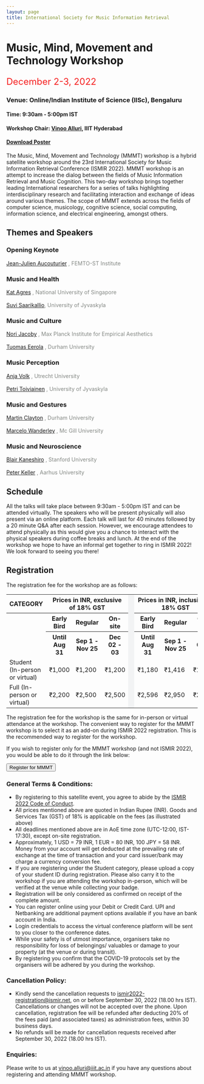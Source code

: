 ```yaml
---
layout: page
title: International Society for Music Information Retrieval
---
```

# Music, Mind, Movement and Technology Workshop
<p style="color:#F52121;font-size:24px;font-weight=lighter;" >December 2-3, 2022</p>

### Venue: Online/Indian Institute of Science (IISc), Bengaluru
#### Time: 9:30am - 5:00pm IST 
#### Workshop Chair: [Vinoo Alluri](https://www.iiit.ac.in/people/faculty/vinoo-alluri/), IIIT Hyderabad

#### [**Download Poster**](../assets/MMMT_poster.pdf)

The Music, Mind, Movement and Technology (MMMT) workshop is a hybrid satellite workshop around the 23rd International Society for Music Information Retrieval Conference (ISMIR 2022). MMMT workshop is an attempt to increase the dialog between the fields of Music Information Retrieval and Music Cognition. This two-day workshop brings together leading International researchers for a series of talks highlighting interdisciplinary research and facilitating interaction and exchange of ideas around various themes. The scope of MMMT extends across the fields of computer science, musicology, cognitive science, social computing, information science, and electrical engineering, amongst others.

## Themes and Speakers

### Opening Keynote
<a href = "https://github.com/jjau" target="_blank"> Jean-Julien Aucouturier</a> <span style="color:#848884">, FEMTO-ST Institute </span>

### Music and Health
<a href = "http://www.katagres.com/" target="_blank"> Kat Agres</a> <span style="color:#848884">, National University of Singapore</span><br><br>
<a href = "https://scholar.google.com/citations?user=KapV5VIAAAAJ&hl=en" target = "_blank">Suvi Saarikallio</a><span style="color:#848884">, University of Jyvaskyla</span>

### Music and Culture
<a href = "https://www.norijacoby.com/" target="_blank"> Nori Jacoby</a> <span style="color:#848884">, Max Planck Institute for Empirical Aesthetics</span><br><br>
<a href = "https://tuomaseerola.github.io/" target = "_blank">Tuomas Eerola</a> <span style="color:#848884">, Durham University</span>

### Music Perception
<a href = "https://webspace.science.uu.nl/~fleis102/" target="_blank"> Anja Volk</a> <span style="color:#848884">, Utrecht University</span><br><br>
<a href = "https://scholar.google.fi/citations?user=L0c3kWEAAAAJ&hl=th/" target = "_blank">Petri Toiviainen</a> <span style="color:#848884">, University of Jyvaskyla</span>

### Music and Gestures 
<a href = "https://scholar.google.com/citations?hl=en&user=3Z6wUYIAAAAJ" target="_blank"> Martin Clayton</a> <span style="color:#848884">, Durham University</span><br><br>
<a href = "https://scholar.google.com/citations?user=ati0WrYAAAAJ&hl=en" target = "_blank">Marcelo Wanderley</a> <span style="color:#848884">, Mc Gill University</span>

### Music and Neuroscience
<a href = "https://ccrma.stanford.edu/~blairbo" target="_blank"> Blair Kaneshiro</a> <span style="color:#848884">, Stanford University</span><br><br>
<a href = "https://scholar.google.com/citations?user=6AOv3DIAAAAJ&hl=en" target = "_blank">Peter Keller</a> <span style="color:#848884">, Aarhus University</span>

## Schedule
All the talks will take place between 9:30am - 5:00pm IST and can be attended virtually. The speakers who will be present physically will also present via an online platform. Each talk will last for 40 minutes followed by a 20 minute Q&A after each session. However, we encourage attendees to attend physically as this would give you a chance to interact with the physical speakers during coffee breaks and lunch. At the end of the workshop we hope to have an informal get together to ring in ISMIR 2022! We look forward to seeing you there!

## Registration
The registration fee for the workshop are as follows:

<table class="reg">
  <tr class="reg">
    <th class="reg1">CATEGORY</th>
    <th class="reg1" colspan="3">Prices in INR, exclusive of 18% GST</th>
    <td bgcolor="#f2f3f4" rowspan="27" width="0.1"></td>
    <th class="reg1" colspan="3">Prices in INR, inclusive of 18% GST</th>
  </tr>
  <tr class="reg">
  	<th class="reg" rowspan="2"></th>
    <th class="reg">Early Bird</th>
    <th class="reg">Regular</th>
    <th class="reg">On-site</th>
    <th class="reg">Early Bird</th>
    <th class="reg">Regular</th>
    <th class="reg">On-site</th>
  </tr>
  <tr class="reg">
  	<th class="reg">Until Aug 31</th>
    <th class="reg">Sep 1 - Nov 25</th>
    <th class="reg">Dec 02 - 03</th>
    <th class="reg">Until Aug 31</th>
    <th class="reg">Sep 1 - Nov 25</th>
    <th class="reg">Dec 02 - 03</th>
  </tr>
  <tr class="reg">
  	<td class="reg">Student (In-person or virtual)</td>
    <td class="reg">&#8377;1,000</td>
    <td class="reg">&#8377;1,200</td>
    <td class="reg">&#8377;1,200</td>
    <td class="reg">&#8377;1,180</td>
    <td class="reg">&#8377;1,416</td>
    <td class="reg">&#8377;1,416</td>
  </tr>
  <tr class="reg">
    <td class="reg">Full (In-person or virtual)</td>
    <td class="reg">&#8377;2,200</td>
    <td class="reg">&#8377;2,500</td>
    <td class="reg">&#8377;2,500</td>
    <td class="reg">&#8377;2,596</td>
    <td class="reg">&#8377;2,950</td>
    <td class="reg">&#8377;2,950</td>
  </tr>
</table>

The registration fee for the workshop is the same for in-person or virtual attendance at the workshop. The convenient way to register for the MMMT workshop is to select it as an add-on during ISMIR 2022 registration. This is the recommended way to register for the workshop.

If you wish to register only for the MMMT workshop (and not ISMIR 2022), you would be able to do it through the link below: 

<a href="https://www.townscript.com/e/mmmt-workshop-register" target="_blank"><button class="reg">Register for MMMT</button></a>
<br>

### General Terms & Conditions:
* By registering to this satellite event, you agree to abide by the [ISMIR 2022 Code of Conduct](https://ismir2022.ismir.net/codeofconduct).
* All prices mentioned above are quoted in Indian Rupee (INR). Goods and Services Tax (GST) of 18% is applicable on the fees (as illustrated above)
* All deadlines mentioned above are in AoE time zone (UTC-12:00, IST-17:30), except on-site registration. 
* Approximately, 1 USD = 79 INR, 1 EUR = 80 INR, 100 JPY = 58 INR. Money from your account will get deducted at the prevailing rate of exchange at the time of transaction and your card issuer/bank may charge a currency conversion fee.
* If you are registering under the Student category, please upload a copy of your student ID during registration. Please also carry it to the workshop if you are attending the workshop in-person, which will be verified at the venue while collecting your badge.
* Registration will be only considered as confirmed on receipt of the complete amount.
* You can register online using your Debit or Credit Card. UPI and Netbanking are additional payment options available if you have an bank account in India.
* Login credentials to access the virtual conference platform will be sent to you closer to the conference dates.
* While your safety is of utmost importance, organisers take no responsibility for loss of belongings/ valuables or damage to your property (at the venue or during transit).
* By registering you confirm that the COVID-19 protocols set by the organisers will be adhered by you during the workshop.

### Cancellation Policy:							
* Kindly send the cancellation requests to [ismir2022-registration@ismir.net](mailto:ismir2022-registration@ismir.net), on or before September 30, 2022 (18.00 hrs IST). Cancellations or changes will not be accepted over the phone. Upon cancellation, registration fee will be refunded after deducting 20% of the fees paid (and associated taxes) as administration fees, within 30 business days.
* No refunds will be made for cancellation requests received after September 30, 2022 (18.00 hrs IST).

### Enquiries:
Please write to us at [vinoo.alluri@iiit.ac.in](mailto:vinoo.alluri@iiit.ac.in) if you have any questions about registering and attending MMMT workshop.

<br>
